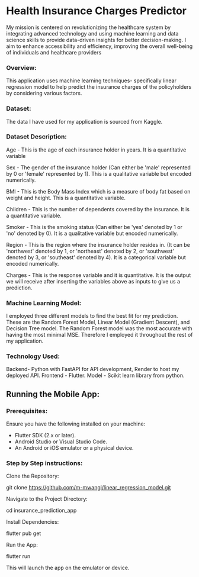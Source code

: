 # Health Insurance Charges Predictor 

My mission is centered on revolutionizing the healthcare system by integrating advanced technology and using machine learning and data science skills to provide data-driven insights for better decision-making. I aim to enhance accessibility and efficiency, improving the overall well-being of individuals and healthcare providers

### Overview:
This application uses machine learning techniques- specifically linear regression model to help predict the insurance charges of the policyholders by considering various factors.

### Dataset:
The data I have used for my application is sourced from Kaggle. 

### Dataset Description:
Age - This is the age of each insurance holder in years. It is a quantitative variable

Sex - The gender of the insurance holder (Can either be 'male' represented by 0 or 'female' represented by 1). This is a qualitative variable but encoded numerically.

BMI - This is the Body Mass Index which is a measure of body fat based on weight and height. This is a quantitative variable.

Children - This is the number of dependents covered by the insurance. It is a quantitative variable.

Smoker - This is the smoking status (Can either be 'yes' denoted by 1 or 'no' denoted by 0). It is a qualitative variable but encoded numerically.

Region - This is the region where the insurance holder resides in. (It can be 'northwest' denoted by 1, or 'northeast' denoted by 2, or 'southwest' denoted by 3, or 'southeast' denoted by 4). It is a categorical variable but encoded numerically.

Charges - This is the response variable and it is quantitative. It is the output we will receive after inserting the variables above as inputs to give us a prediction.


### Machine Learning Model:
I employed three different models to find the best fit for my prediction. These are the Random Forest Model, Linear Model (Gradient Descent), and Decision Tree model. 
The Random Forest model was the most accurate with having the most minimal MSE. Therefore I employed it throughout the rest of my application. 


### Technology Used:
Backend- Python with FastAPI for API development, Render to host my deployed API.
Frontend - Flutter.
Model - Scikit learn library from python.


## Running the Mobile App:
### Prerequisites:
Ensure you have the following installed on your machine:
 - Flutter SDK (2.x or later).
 - Android Studio or Visual Studio Code.
 - An Android or iOS emulator or a physical device.


### Step by Step instructions:
Clone the Repository:

  git clone https://github.com/m-mwangi/linear_regression_model.git

Navigate to the Project Directory:

 cd insurance_prediction_app
 
Install Dependencies:

 flutter pub get

Run the App:

 flutter run
 
This will launch the app on the emulator or device.




